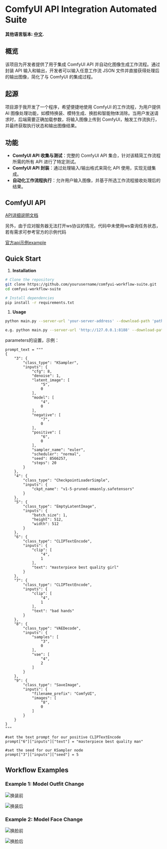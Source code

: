 # ComfyUI API Integration Automated Suite

**其他语言版本: [中文](README_zh.md).**

## 概览

该项目为开发者提供了用于集成 ComfyUI API 并自动化图像生成工作流程。通过封装 API 输入和输出，开发者可以输入任意工作流 JSON 文件并直接获得处理后的输出图像，简化了与 ComfyUI 的集成过程。

## 起源

项目源于我开发了一个程序，希望便捷地使用 ComfyUI 的工作流程，为用户提供 AI 图像处理功能，如模特换装、模特生成、换脸和智能物体消除。当用户发送请求时，后端需要正确加载参数，将输入图像上传到 ComfyUI，触发工作流执行，并最终获取执行状态和输出图像结果。

## 功能

- **ComfyUI API 收集与测试**：完整的 ComfyUI API 集合，针对该精简工作流程所需的所有 API 进行了特定测试。
- **ComfyUI API 封装**：通过处理输入/输出格式来简化 API 使用，实现无缝集成。
- **自动化工作流程执行**：允许用户输入图像，并基于所选工作流程接收处理后的结果。

## ComfyUI API
[API详细说明文档](docs/comfyui-api-zh.md)

另外，由于应对服务器无法打开ws协议的情况，代码中未使用ws查询任务状态，若有需求可参考官方的示例代码

[官方api示例example](https://github.com/comfyanonymous/ComfyUI/blob/master/script_examples/websockets_api_example.py)

## Quick Start

1. **Installation**

```bash
# Clone the repository
git clone https://github.com/yourusername/comfyui-workflow-suite.git
cd comfyui-workflow-suite

# Install dependencies
pip install -r requirements.txt
```

1. **Usage**

```bash
python main.py --server-url 'your-server-address' --download-path 'path-to-save-image' --workflow-path 'workflow-json-path' --parameters 'workflow-json-parameters'

e.g. python main.py --server-url 'http://127.0.0.1:8188' --download-path '/Downloads' --workflow-path '/Documents/generate_image.json' --paramters '{"5": ["text", "masterpiece best quality man"], "10": ["image", "/Downloads/test.png"]}'
```

parameters的设置，示例：

```
prompt_text = """
{
    "3": {
        "class_type": "KSampler",
        "inputs": {
            "cfg": 8,
            "denoise": 1,
            "latent_image": [
                "5",
                0
            ],
            "model": [
                "4",
                0
            ],
            "negative": [
                "7",
                0
            ],
            "positive": [
                "6",
                0
            ],
            "sampler_name": "euler",
            "scheduler": "normal",
            "seed": 8566257,
            "steps": 20
        }
    },
    "4": {
        "class_type": "CheckpointLoaderSimple",
        "inputs": {
            "ckpt_name": "v1-5-pruned-emaonly.safetensors"
        }
    },
    "5": {
        "class_type": "EmptyLatentImage",
        "inputs": {
            "batch_size": 1,
            "height": 512,
            "width": 512
        }
    },
    "6": {
        "class_type": "CLIPTextEncode",
        "inputs": {
            "clip": [
                "4",
                1
            ],
            "text": "masterpiece best quality girl"
        }
    },
    "7": {
        "class_type": "CLIPTextEncode",
        "inputs": {
            "clip": [
                "4",
                1
            ],
            "text": "bad hands"
        }
    },
    "8": {
        "class_type": "VAEDecode",
        "inputs": {
            "samples": [
                "3",
                0
            ],
            "vae": [
                "4",
                2
            ]
        }
    },
    "9": {
        "class_type": "SaveImage",
        "inputs": {
            "filename_prefix": "ComfyUI",
            "images": [
                "8",
                0
            ]
        }
    }
}
"""

#set the text prompt for our positive CLIPTextEncode
prompt["6"]["inputs"]["text"] = "masterpiece best quality man"

#set the seed for our KSampler node
prompt["3"]["inputs"]["seed"] = 5
```

## Workflow Examples

### Example 1: Model Outfit Change

![换装前](images/cloth_change_body.png)

![换装后](images/cloth_change_result.png)

### Example 2: Model Face Change

![换脸前](images/model_change_body.png)

![换脸后](images/model_change_result.png)
